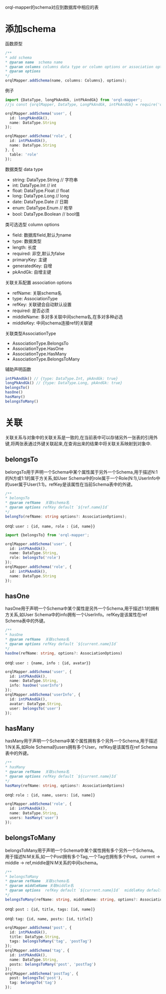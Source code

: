 orql-mapper的schema对应到数据库中相应的表

# 添加schema

函数原型

```ts
/**
* add schema
* @param name  schema name
* @param columns columns data type or column options or association options
* @param options
*/
orqlMapper.addSchema(name, columns: Columns}, options);
```

例子

```ts
import {DataType, longPkAndGk, intPkAndGk} from 'orql-mapper';
//js const {orqlMapper, DataType, LongPkAndGk, intPkAndGk} = require('orql-mapper');

orqlMapper.addSchema('user', {
  id: longPkAndGk(),
  name: DataType.String
});

orqlMapper.addSchema('role', {
  id: intPkAndGk(),
  name: DataType.String
}, {
  table: 'role'
});
```

数据类型 data type

* string: DataType.String // 字符串
* int: DataType.Int // int
* float: DataType.Float // float
* long: DataType.Long // long
* date: DataType.Date // 日期
* enum: DataType.Enum // 枚举
* bool: DataType.Boolean // bool值

类可选选型 column options

* field: 数据库field,默认为name
* type: 数据类型
* length: 长度
* required: 非空,默认为false
* primaryKey: 主键
* generatedKey: 自增
* pkAndGk: 自增主键

关联关系配置 association options

* refName: 关联schema名
* type: AssociationType
* refKey: 关联键会自动默认设置
* required: 是否必须
* middleName: 多对多关联中间schema名,在多对多种必选
* middleKey: 中间schema连接ref的关联键

关联类型AssociationType

* AssociationType.BelongsTo 
* AssociationType.HasOne 
* AssociationType.HasMany 
* AssociationType.BelongsToMany

辅助声明函数

```ts
intPkAndGk() // {type: DataType.Int, pkAndGk: true}
longPkAndGk() // {type: DataType.Long, pkAndGk: true}
belongsTo()
hasOne()
hasMany()
belongsToMany()
```

# 关联

关联关系与对象中的关联关系是一致的,在当前表中可以存储另外一张表的引用外键,将两张表通过外键关联起来,在查询出来的结果中将关联关系映射到对象中.

## belongsTo
belongsTo用于声明一个Schema中某个属性属于另外一个Schema,用于描述N:1的N方或1:1的属于方关系,如User Schema中的role属于一个Role(N:1),UserInfo中的user属于User(1:1)。refKey是该属性在当前Schema表中的外键。

```ts
/**
* belongsTo
* @param refName  关联schema名
* @param options refKey default `${ref.name}Id`
*/
belongTo(refName: string options?: AssociationOptions);
```

orql: `user : {id, name, role : {id, name}}`

```ts
import {belongsTo} from 'orql-mapper';

orqlMapper.addSchema('user', {
  id: intPkAndGk(),
  name: DataType.String,
  role: belongsTo('role')
});
orqlMapper.addSchema('role', {
  id: intPkAndGk(),
  name: DataType.String
});
```

## hasOne
hasOne用于声明一个Schema中某个属性是另外一个Schema,用于描述1:1的拥有方关系,如User Schema中的info拥有一个UserInfo。refKey是该属性在ref Schema表中的外键。

```ts
/**
* hasOne
* @param refName  关联schema名
* @param options refKey default `${current.name}Id`
*/
hasOne(refName: string, options?: AssociationOptions)
```

orql: `user : {name, info : {id, avatar}}`

```ts
orqlMapper.addSchema('user', {
  id: intPkAndGk(),
  name: DataType.String,
  info: hasOne('userInfo')
});
orqlMapper.addSchema('userInfo', {
  id: intPkAndGk(),
  avatar: DataType.String,
  user: belongsTo('user')
});
```

## hasMany
hasMany用于声明一个Schema中某个属性拥有多个另外一个Schema,用于描述1:N关系,如Role Schema的users拥有多个User。refKey是该属性在ref Schema表中的外键。

```ts
/**
* hasMany
* @param refName  关联schema名
* @param options refKey default `${current.name}Id`
*/
hasMany(refName: string, options?: AssociationOptions)
```

orql: `role : {id, name, users: [id, name]}`

```ts
orqlMapper.addSchema('role', {
  id: intPkAndGk(),
  name: DataType.String,
  users: hasMany('user')
});
```

## belongsToMany
belongsToMany用于声明一个Schema中某个属性拥有多个另外一个Schema。用于描述N:M关系,如一个Post拥有多个Tag,一个Tag也拥有多个Post。current -> middle -> ref,middle是N:M关系的中间schema。

```ts
/**
* belongsToMany
* @param refName  关联schema名
* @param middleName 关联middle名
* @param options  refKey default `${current.name}Id`  middleKey default `${ref.name}Id`
*/
belongsToMany(refName: string, middleName: string, options?: AssociationOptions)
```

orql: `post : {id, title, tags: [id, name]}`

orql: `tag: {id, name, posts: [id, title]}`

```ts
orqlMapper.addSchema('post', {
  id: intPkAndGk(),
  title: DataType.String,
  tags: belongsToMany('tag', 'postTag')
});
orqlMapper.addSchema('tag', {
  id: intPkAndGk(),
  name: DataType.String,
  posts: belongsToMany('post', 'postTag')
});
orqlMapper.addSchema('postTag', {
  post: belongsTo('post'),
  tag: belongsTo('tag')
});
```